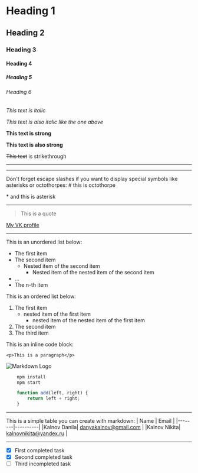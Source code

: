 <!-- Headings -->
# Heading 1
## Heading 2
### Heading 3
#### Heading 4
##### Heading 5
###### Heading 6

<!-- Italic text -->
*This text is italic*

_This text is also italic like the one above_

<!-- Bolded text -->
**This text is strong**

__This text is also strong__

<!-- Strikethrough text -->
~~This text~~ is strikethrough

<!-- Horizontal rule (separator) -->

---
___

<!-- Escapes -->
Don't forget escape slashes if you want to display special symbols like asterisks or octothorpes:
\# this is octothorpe

\* and this is asterisk

---

<!-- Blockquote -->
> This is a quote

<!-- Links -->
[My VK profile](https://vk.com/danyakalnov "This is my profile in VK social network")

---

<!-- Unordered lists -->

This is an unordered list below:
* The first item
* The second item
    * Nested item of the second item
        * Nested item of the nested item of the second item
* ...
* The n-th item

<!-- Ordered list -->
This is an ordered list below:
1. The first item 
    - nested item of the first item
        - nested item of the nested item of the first item
2. The second item
3. The third item

<!-- Inline code block -->
This is an inline code block:

`<p>This is a paragraph</p>`

<!-- Image -->
![Markdown Logo](https://markdown-here.com/img/icon256.png)

<!-- Github Markdown -->

<!-- Code blocks -->

```bash
    npm install
    npm start
```

```javascript
    function add(left, right) {
        return left + right;
    }
```

---

<!-- Tables -->
This is a simple table you can create with markdown:
| Name   | Email    |
|--------|----------|
|Kalnov Danila| danyakalnov@gmail.com |
|Kalnov Nikita| kalnovnikita@yandex.ru |

---

<!-- Taks Lists -->

* [x] First completed task
* [x] Second completed task
* [ ] Third incompleted task